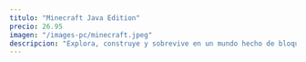 ```yaml
---
titulo: "Minecraft Java Edition"
precio: 26.95
imagen: "/images-pc/minecraft.jpeg"
descripcion: "Explora, construye y sobrevive en un mundo hecho de bloques....."
---
```

